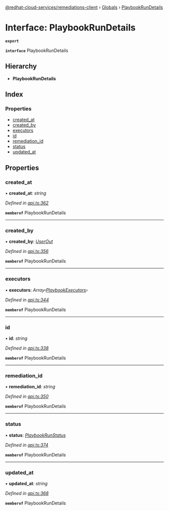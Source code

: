 [@redhat-cloud-services/remediations-client](../README.md) › [Globals](../globals.md) › [PlaybookRunDetails](playbookrundetails.md)

# Interface: PlaybookRunDetails

**`export`** 

**`interface`** PlaybookRunDetails

## Hierarchy

* **PlaybookRunDetails**

## Index

### Properties

* [created_at](playbookrundetails.md#created_at)
* [created_by](playbookrundetails.md#created_by)
* [executors](playbookrundetails.md#executors)
* [id](playbookrundetails.md#id)
* [remediation_id](playbookrundetails.md#remediation_id)
* [status](playbookrundetails.md#status)
* [updated_at](playbookrundetails.md#updated_at)

## Properties

###  created_at

• **created_at**: *string*

*Defined in [api.ts:362](https://github.com/leSamo/javascript-clients/blob/master/packages/remediations/api.ts#L362)*

**`memberof`** PlaybookRunDetails

___

###  created_by

• **created_by**: *[UserOut](userout.md)*

*Defined in [api.ts:356](https://github.com/leSamo/javascript-clients/blob/master/packages/remediations/api.ts#L356)*

**`memberof`** PlaybookRunDetails

___

###  executors

• **executors**: *Array‹[PlaybookExecutors](playbookexecutors.md)›*

*Defined in [api.ts:344](https://github.com/leSamo/javascript-clients/blob/master/packages/remediations/api.ts#L344)*

**`memberof`** PlaybookRunDetails

___

###  id

• **id**: *string*

*Defined in [api.ts:338](https://github.com/leSamo/javascript-clients/blob/master/packages/remediations/api.ts#L338)*

**`memberof`** PlaybookRunDetails

___

###  remediation_id

• **remediation_id**: *string*

*Defined in [api.ts:350](https://github.com/leSamo/javascript-clients/blob/master/packages/remediations/api.ts#L350)*

**`memberof`** PlaybookRunDetails

___

###  status

• **status**: *[PlaybookRunStatus](../enums/playbookrunstatus.md)*

*Defined in [api.ts:374](https://github.com/leSamo/javascript-clients/blob/master/packages/remediations/api.ts#L374)*

**`memberof`** PlaybookRunDetails

___

###  updated_at

• **updated_at**: *string*

*Defined in [api.ts:368](https://github.com/leSamo/javascript-clients/blob/master/packages/remediations/api.ts#L368)*

**`memberof`** PlaybookRunDetails
